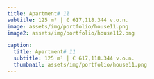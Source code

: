 ```yaml
---
title: Apartment# 11
subtitle: 125 m² | € 617,118.344 v.o.n.
image: assets/img/portfolio/house11.png
image2: assets/img/portfolio/house112.png

caption:
  title: Apartment# 11
  subtitle: 125 m² | € 617,118.344 v.o.n.
  thumbnail: assets/img/portfolio/house11.png
---
```

